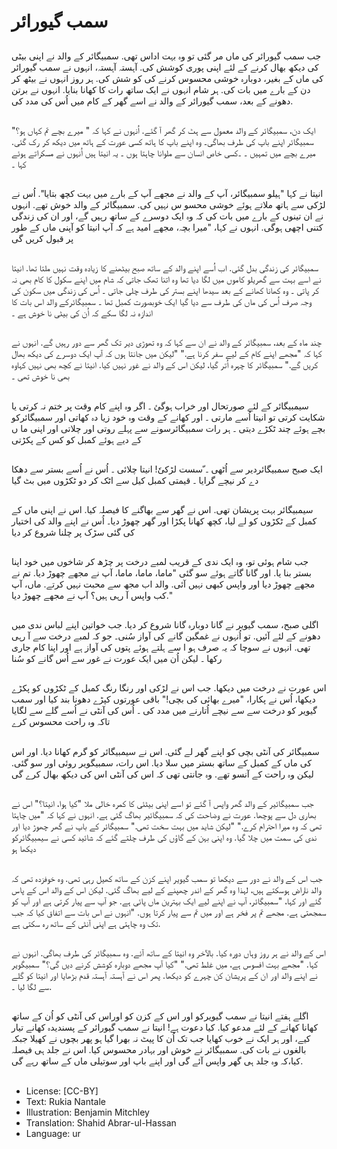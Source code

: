 # سمب گیورائر

##
جب سمب گیورائر کی ماں مر گئی تو وہ بہت اداس تھی. سمبیگائر کے والد نے اپنی بیٹی کی دیکھ بھال کرنے کے لئے اپنی پوری کوشش کی. آہستہ آہستہ، انہوں نے سمب گیورائر کی ماں کے بغیر، دوبارہ خوشی محسوس کرنے کی کو شش کی. ہر روز انہوں نے بیٹھ کر دن کے بارے میں بات کی. ہر شام انہوں نے ایک ساتھ رات کا کھانا بنایا. انہوں نے برتن دھونے کے بعد، سمب گیورائر کے والد نے اسے گھر کے کام میں اُس کی  مدد کی.

##
ایک دن، سمبیگائر کے والد معمول سے ہٹ کر گھر آ گئے. اُنہوں نے کہا کہ " میرے بچے تم کہاں ہو؟"  سمبیگائر اپنے باپ کی طرف بھاگی۔ وہ اپنے باپ کا ہاتھ کسی عورت کے ہاتھ میں دیکھ کر رک گئی. میرے بچے میں تمہیں ۔
۔کسی خاص انسان سے ملوانا چاہتا ہوں ۔ یہ انیتا ہیں اُنہوں نے مسکراتے ہوئے کہا ۔

##
انیتا نے کہا "ہیلو سمبیگائر، آپ کے والد نے مجھے آپ کے بارے میں بہت کچھ بتایا". اُس نے لڑکی سے ہاتھ ملاتے ہوئے خوشی محسو س نہیں کی. سمبیگائر کے والد خوش  تھے. انہوں نے ان تینوں کے بارے میں بات کی کہ وہ ایک دوسرے کے ساتھ رہیں گے، اور ان کی زندگی کتنی اچھی ہوگی. انہوں نے کہا، "میرا بچہ، مجھے امید ہے کہ آپ انیتا کو آپنی  ماں کے طور پر قبول کریں گی

##
سمبیگائر کی زندگی بدل گئی. اب اُسے اپنے والد کے ساتھ صبح بیٹھنے کا زیادہ وقت نہیں ملتا تھا. انیتا نے اسے بہت سے گھریلو کاموں میں لگا دیا تھا  وہ اتنا تھک جاتی کہ شام میں اپنے سکول کا کام بھی نہ کر پاتی ۔ وہ کھانا
کھانے کے بعد سیدھا اپنے بستر کی طرف چلی جاتی ۔ اُس کی زندگی میں سکون کی وجہ صرف اُس کی ماں کی طرف سے دیا گیا ایک خوبصورت کمبل تھا ۔ سمبیگائرکے والد اس بات کا اندازہ نہ لگا سکے کہ اُن کی بیٹی نا خوش ہے ۔

##
چند ماہ کے بعد، سمبیگائر کے والد نے ان سے کہا کہ وہ تھوڑی دیر تک گھر سے دور رہیں گے. انہوں نے کہا کہ "مجھے اپنے کام کے لیے سفر کرنا ہے." "لیکن میں جانتا ہوں کہ آپ ایک دوسرے کی دیکھ بھال کریں گے." سمبیگائر کا چہرہ اُتر گیا، لیکن اس کے والد نے غور نہیں کیا. انیتا نے کچھ بھی نہیں کہاوہ بھی نا خوش تھی ۔

##
سیمبیگائر کے لئے صورتحال اور خراب ہوگئ ۔ اگر وہ اپنے کام وقت پر ختم نہ کرتی یا شکایت کرتی تو انیتا اُسے مارتی ۔ اور کھانے کے وقت وہ خود زیا دہ کھاتی اور سمبیگائرکو بچے ہوئے چند ٹکڑے دیتی ۔ ہر رات سمبیگائرسونے سے پہلے روتی اور چلاتی اور اپنی ما ں کے دیے ہوئے کمبل کو کس کے پکڑتی

##
ایک صبح سمبیگائردیر سے اُٹھی ۔ ّسست لڑکیٗ! انیتا چلائی ۔ اُس نے اُسے بستر سے دھکا دے کر نیچے گرایا ۔ قیمتی کمبل کیل سے اٹک کر دو ٹکڑوں میں بٹ گیا

##
سیمبیگائر بہت پریشان تھی. اس نے گھر سے بھاگنے کا فیصلہ کیا. اس نے اپنی ماں کے کمبل کے ٹکڑوں کو لے لیا، کچھ کھانا پکڑا اور گھر چھوڑ دیا۔ اُس نے اپنے والد کی اختیار کی گئی سڑک پر چلنا شروع کر دیا

##
جب شام ہوئی  تو، وہ ایک ندی کے قریب لمبے درخت پر چڑھ کر شاخوں میں خود اپنا بستر بنا یا. اور گانا گاتے ہوئے سو گئی "ماما، ماما، ماما، آپ نے مجھے چھوڑ دیا. تم نے مجھے چھوڑ دیا اور واپس کبھی نہیں آئی. والد اب مجھ سے محبت نہیں کرتے. ماں، آپ کب واپس آ رہی ہیں؟ آپ نے مجھے چھوڑ دیا."

##
اگلی صبح، سمب گیویر نے گانا دوبارہ گانا شروع کر دیا. جب خواتین  اپنے لباس  ندی میں دھونے کے لئے آئیں. تو اُنہوں نے غمگین گانے کی آواز
سُنی۔ جو کہ  لمبے درخت سے آ رہی تھی. انہوں نے سوچا کہ یہ صرف ہو ا سے ہلتے ہوئے پتوں کی آواز ہے اور اپنا کام جاری رکھا ۔ لیکن اُن میں ایک عورت نے غور سے اُس گانے کو سُنا

##
اس عورت نے درخت میں دیکھا. جب اس نے لڑکی اور رنگا رنگ کمبل کے ٹکڑوں کو پکڑے دیکھا، اُس نے پکارا، "میرے بھائی کی بچی!" باقی عورتوں کپڑے دھونا بند کیا اور سمب گیویر کو درخت سے سے نیچے اُتارنے میں مدد کی ۔ اُس کی آنٹی نے اُسے گلے سے لگایا تاکہ وہ راحت محسوس کرے

##
سمبیگائر کی آنٹی  بچی کو اپنے گھر لے گئی. اس نے سیمبیگائر کو گرم کھانا دیا. اور اس کی ماں کے کمبل کے ساتھ بستر میں سلا دیا. اس رات، سمبیگویر روئی اور سو گئی. لیکن وہ راحت کے آنسو تھے. وہ جانتی تھی کہ اس کی آنٹی اس کی دیکھ بھال کرے گی

##
جب سمبیگائیر کے والد گھر واپس آ گئے تو اسے اپنی بیٹئی کا کمرہ خالی ملا  "کیا ہوا، انیتا؟" اس نے بھاری دل سے پوچھا. عورت نے وضاحت کی کہ سمبیگائیر بھاگ گئی ہے. انہوں نے کہا کہ "میں چاہتا تھی کہ وہ میرا  احترام کرے." "لیکن شاید میں بہت سخت تھی." سمبیگائر کے باپ نے گھر چھوڑ دیا اور ندی کی سمت میں چلا گیا. وہ اپنی بہن  کے گاؤں کی طرف چلتے گئے  کہ شائید کسی نے سیمبیگائرکو دیکھا ہو

##
جب اس کے والد نے  دور سے دیکھا تو سمب گیویر اپنے کزن کے ساتھ کھیل رہی تھی. وہ خوفزدہ تھی کہ والد ناراض ہوسکتے ہیں، لہذا وہ گھر کے اندر چھپنے کے لیے بھاگ گئی. لیکن اس کے والد اس کے پاس گئے اور کہا، "سمبیگائر، آپ نے اپنے لیے ایک بہترین ماں پائی ہے. جو آپ سے پیار کرتی ہے اور آپ کو سمجھتی ہے. مجھے تم پر فخر ہے اور میں تم سے پیار کرتا ہوں. "انہوں نے اس بات سے اتفاق کیا کہ جب تک وہ چاہتی ہے اپنی آنٹی کے ساتھ رہ سکتی ہے.

##
اس کے والد نے ہر روز وہاں دورہ کیا. بالآخر وہ انیتا کے ساتھ آئے. وہ سمبیگائر کی طرف بھاگی. انہوں نے کہا. "مجھے بہت افسوس ہے، میں غلط تھی." "کیا آپ مجھے دوبارہ کوشش کرنے دیں گی؟" سمبیگویر نے اپنے والد اور ان کے پریشان کن چہرے کو دیکھا. پھر اس نے آہستہ آہستہ قدم بڑھایا  اور انیتا کو گلے سے لگا لیا ۔.

##
اگلے ہفتے انیتا نے سمب گیویرکو اور اس کے کزن کو اوراس کی آنٹی کو اُن کے ساتھ کھانا کھانے کے لئے مدعو کیا. کیا دعوت ہے! انیتا نے سمب گیورائر کے پسندیدہ کھانے  تیار کیے، اور ہر ایک نے خوب کھایا جب تک اُن کا پیٹ نہ بھرا گیا ہو پھر بچوں نے کھیلا جبکہ بالغوں نے بات کی. سمبیگائر نے خوش اور بہادر محسوس کیا. اس نے جلد ہی فیصلہ کیا،کہ وہ  جلد ہی گھر واپس آئے گی اور اپنے باپ اور  سوتیلی ماں کے ساتھ رہے گی.

##
* License: [CC-BY]
* Text: Rukia Nantale
* Illustration: Benjamin Mitchley
* Translation: Shahid Abrar-ul-Hassan
* Language: ur
